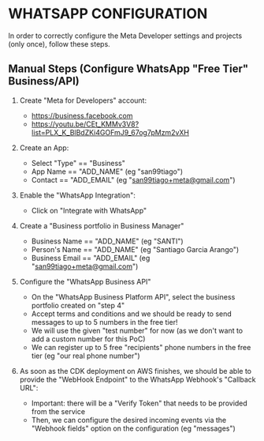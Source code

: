 # WHATSAPP CONFIGURATION

In order to correctly configure the Meta Developer settings and projects (only once), follow these steps.

## Manual Steps (Configure WhatsApp "Free Tier" Business/API)

1. Create "Meta for Developers" account:

   - https://business.facebook.com
   - https://youtu.be/CEt_KMMv3V8?list=PLX_K_BlBdZKi4GOFmJ9_67og7pMzm2vXH

2. Create an App:

   - Select "Type" == "Business"
   - App Name == "ADD_NAME" (eg "san99tiago")
   - Contact == "ADD_EMAIL" (eg "san99tiago+meta@gmail.com")

3. Enable the "WhatsApp Integration":

   - Click on "Integrate with WhatsApp"

4. Create a "Business portfolio in Business Manager"

   - Business Name == "ADD_NAME" (eg "SANTI")
   - Person's Name == "ADD_NAME" (eg "Santiago Garcia Arango")
   - Business Email == "ADD_EMAIL" (eg "san99tiago+meta@gmail.com")

5. Configure the "WhatsApp Business API"

   - On the "WhatsApp Business Platform API", select the business portfolio created on "step 4"
   - Accept terms and conditions and we should be ready to send messages to up to 5 numbers in the free tier!
   - We will use the given "test number" for now (as we don't want to add a custom number for this PoC)
   - We can register up to 5 free "recipients" phone numbers in the free tier (eg "our real phone number")

6. As soon as the CDK deployment on AWS finishes, we should be able to provide the "WebHook Endpoint" to the WhatsApp Webhook's "Callback URL":

   - Important: there will be a "Verify Token" that needs to be provided from the service
   - Then, we can configure the desired incoming events via the "Webhook fields" option on the configuration (eg "messages")
